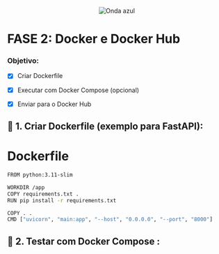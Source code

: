 <p align="center">
  <img src="https://capsule-render.vercel.app/api?type=waving&color=0000FF&height=120&section=header" alt="Onda azul" />
</p>

# FASE 2: Docker e Docker Hub
### Objetivo:
- [x] Criar Dockerfile

- [x] Executar com Docker Compose (opcional)

- [x] Enviar para o Docker Hub
    
## 📌 1. Criar Dockerfile (exemplo para FastAPI):


# Dockerfile

```bash
FROM python:3.11-slim

WORKDIR /app
COPY requirements.txt .
RUN pip install -r requirements.txt

COPY . .
CMD ["uvicorn", "main:app", "--host", "0.0.0.0", "--port", "8000"]

```

## 📌 2. Testar com Docker Compose :
```bash

```
